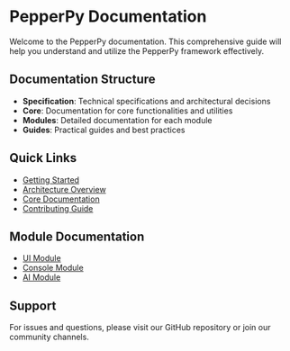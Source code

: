 # PepperPy Documentation

Welcome to the PepperPy documentation. This comprehensive guide will help you understand and utilize the PepperPy framework effectively.

## Documentation Structure

- **Specification**: Technical specifications and architectural decisions
- **Core**: Documentation for core functionalities and utilities
- **Modules**: Detailed documentation for each module
- **Guides**: Practical guides and best practices

## Quick Links

- [Getting Started](guides/getting_started.md)
- [Architecture Overview](specification/architecture.md)
- [Core Documentation](core/overview.md)
- [Contributing Guide](guides/contributing.md)

## Module Documentation

- [UI Module](modules/ui/overview.md)
- [Console Module](modules/console/overview.md)
- [AI Module](modules/ai/overview.md)

## Support

For issues and questions, please visit our GitHub repository or join our community channels. 